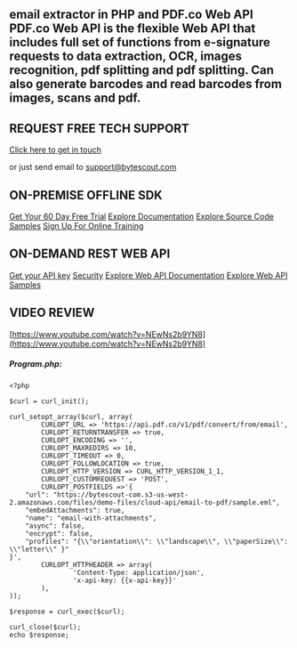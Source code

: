 ## email extractor in PHP and PDF.co Web API PDF.co Web API is the flexible Web API that includes full set of functions from e-signature requests to data extraction, OCR, images recognition, pdf splitting and pdf splitting. Can also generate barcodes and read barcodes from images, scans and pdf.

## REQUEST FREE TECH SUPPORT

[Click here to get in touch](https://bytescout.zendesk.com/hc/en-us/requests/new?subject=PDF.co%20Web%20API%20Question)

or just send email to [support@bytescout.com](mailto:support@bytescout.com?subject=PDF.co%20Web%20API%20Question) 

## ON-PREMISE OFFLINE SDK 

[Get Your 60 Day Free Trial](https://bytescout.com/download/web-installer?utm_source=github-readme)
[Explore Documentation](https://bytescout.com/documentation/index.html?utm_source=github-readme)
[Explore Source Code Samples](https://github.com/bytescout/ByteScout-SDK-SourceCode/)
[Sign Up For Online Training](https://academy.bytescout.com/)


## ON-DEMAND REST WEB API

[Get your API key](https://app.pdf.co/signup?utm_source=github-readme)
[Security](https://pdf.co/security)
[Explore Web API Documentation](https://apidocs.pdf.co?utm_source=github-readme)
[Explore Web API Samples](https://github.com/bytescout/ByteScout-SDK-SourceCode/tree/master/PDF.co%20Web%20API)

## VIDEO REVIEW

[https://www.youtube.com/watch?v=NEwNs2b9YN8](https://www.youtube.com/watch?v=NEwNs2b9YN8)




<!-- code block begin -->

##### **Program.php:**
    
```
<?php

$curl = curl_init();

curl_setopt_array($curl, array(
		CURLOPT_URL => 'https://api.pdf.co/v1/pdf/convert/from/email',
		CURLOPT_RETURNTRANSFER => true,
		CURLOPT_ENCODING => '',
		CURLOPT_MAXREDIRS => 10,
		CURLOPT_TIMEOUT => 0,
		CURLOPT_FOLLOWLOCATION => true,
		CURLOPT_HTTP_VERSION => CURL_HTTP_VERSION_1_1,
		CURLOPT_CUSTOMREQUEST => 'POST',
		CURLOPT_POSTFIELDS =>'{
    "url": "https://bytescout-com.s3-us-west-2.amazonaws.com/files/demo-files/cloud-api/email-to-pdf/sample.eml",
    "embedAttachments": true,
    "name": "email-with-attachments",
    "async": false,
    "encrypt": false,
    "profiles": "{\\"orientation\\": \\"landscape\\", \\"paperSize\\": \\"letter\\" }"
}',
		CURLOPT_HTTPHEADER => array(
				'Content-Type: application/json',
				'x-api-key: {{x-api-key}}'
		),
));

$response = curl_exec($curl);

curl_close($curl);
echo $response;

```

<!-- code block end -->